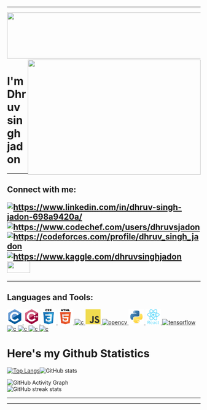 


<hr>
<img src="https://user-images.githubusercontent.com/75934644/128589683-a6945f3d-03c1-4503-b2ea-38de02a4989b.gif" width="700" height="120" align="centre">
<img src="https://user-images.githubusercontent.com/75934644/129136439-481b6912-4c54-4396-8fc9-8fdb6615f8e4.gif" width="450" height="300" align="right">


<h1>  I'm Dhruv singh jadon  </h1>

 <hr>
 
<h3></h3>


<h2 align="left"><strong>Connect with me:</strong><p align="left">
<a href="https://linkedin.com/in/https://www.linkedin.com/in/dhruv-singh-jadon-698a9420a/" target="blank"><img align="center" src="https://raw.githubusercontent.com/rahuldkjain/github-profile-readme-generator/master/src/images/icons/Social/linked-in-alt.svg" alt="https://www.linkedin.com/in/dhruv-singh-jadon-698a9420a/" height="35" width="35" /></a>
<a href="https://www.codechef.com/users/dhruvsjadon" target="blank"><img align="center" src="https://avatars.githubusercontent.com/u/11960354?v=4" alt="https://www.codechef.com/users/dhruvsjadon" height="30" width="30" /></a>
<a href="https://codeforces.com/profile/https://codeforces.com/profile/dhruv_singh_jadon" target="blank"><img align="center" src="https://art.npanuhin.me/SVG/Codeforces/Codeforces.colored.svg" alt="https://codeforces.com/profile/dhruv_singh_jadon" height="30" width="30" /></a>
 <a href="https://www.kaggle.com/dhruvsinghjadon" target="blank"><img align="center" src="https://banner2.cleanpng.com/20180704/yco/kisspng-kaggle-predictive-modelling-data-science-business-5b3c8fc356f806.4702207815306956193562.jpg" alt="https://www.kaggle.com/dhruvsinghjadon" height="35" width="80" /></a>
  <a href="mailto:dhruvsinghjadon102@gmail.com" target="blank"><img align="center" src="https://user-images.githubusercontent.com/75934644/130006438-7259b61b-6575-4b99-898b-5ccb200ee309.png" height="30" width="60" /></a>
 
</p>
 <hr>
<h2 align="left">Languages and Tools:</h2>
<p align="left"> <a href="https://www.cprogramming.com/" target="_blank"> <img src="https://raw.githubusercontent.com/devicons/devicon/master/icons/c/c-original.svg" alt="c" width="40" height="40"/> </a> <a href="https://www.w3schools.com/cpp/" target="_blank"> <img src="https://raw.githubusercontent.com/devicons/devicon/master/icons/cplusplus/cplusplus-original.svg" alt="cplusplus" width="40" height="40"/> </a> <a href="https://www.w3schools.com/css/" target="_blank"> <img src="https://raw.githubusercontent.com/devicons/devicon/master/icons/css3/css3-original-wordmark.svg" alt="css3" width="40" height="40"/> </a> <a href="https://www.w3.org/html/" target="_blank"> <img src="https://raw.githubusercontent.com/devicons/devicon/master/icons/html5/html5-original-wordmark.svg" alt="html5" width="40" height="40"/> </a> <a href="https://developer.mozilla.org/en-US/docs/Web/JavaScript" target="_blank">
  <img src="https://user-images.githubusercontent.com/75934644/131258818-16108e71-d3ab-4ec5-a98b-fa43a19d9489.png" alt="c" width="60" height="40"/> </a> <a href="https://sass-lang.com/" target="_blank">
 <img src="https://raw.githubusercontent.com/devicons/devicon/master/icons/javascript/javascript-original.svg" alt="javascript" width="40" height="40"/> </a> <a href="https://opencv.org/" target="_blank"> <img src="https://www.vectorlogo.zone/logos/opencv/opencv-icon.svg" alt="opencv" width="40" height="40"/> </a> <a href="https://www.python.org" target="_blank"> <img src="https://raw.githubusercontent.com/devicons/devicon/master/icons/python/python-original.svg" alt="python" width="40" height="40"/> </a> <a href="https://reactjs.org/" target="_blank"> <img src="https://raw.githubusercontent.com/devicons/devicon/master/icons/react/react-original-wordmark.svg" alt="react" width="40" height="40"/> </a> <a href="https://www.tensorflow.org" target="_blank"> <img src="https://www.vectorlogo.zone/logos/tensorflow/tensorflow-icon.svg" alt="tensorflow" width="40" height="40"/> <a href="https://www.cprogramming.com/" target="_blank"> 
 <img src="https://user-images.githubusercontent.com/75934644/129307915-7b5279dc-42d9-435d-93c9-c4bae577f39c.png" alt="c" width="40" height="40"/> </a> <a href="https://jupyter.org/" target="_blank">
  <img src="https://user-images.githubusercontent.com/50221806/86498201-a8bd8680-bd39-11ea-9d08-66b610a8dc01.png" alt="c" width="40" height="40"/> </a> <a href="https://jupyter.org/" target="_blank">
  <img src="https://www.numfocus.org/wp-content/uploads/2016/07/pandas-logo-300.png" alt="c" width="40" height="40"/> </a> <a href="https://numpy.org/" target="_blank
     <img src="https://upload.wikimedia.org/wikipedia/commons/thumb/e/ed/Pandas_logo.svg/2560px-Pandas_logo.svg.png" alt="c" width="40" height="40"/> </a> <a href="https://numpy.org/" target="_blank">
    <img src="https://static.djangoproject.com/img/logos/django-logo-negative.png" alt="c" width="80" height="40"/> </a> <a href="https://jupyter.org/" target="_blank">
    <br> 

   
 </a> </p>
 <h1>Here's my Github Statistics</h1>

[![Top Langs](https://github-readme-stats.vercel.app/api/top-langs/?username=Dhruvsinghjadon)](https://github.com/anuraghazra/github-readme-stats)![GitHub stats](https://github-readme-stats.vercel.app/api?username=Dhruvsinghjadon&show_icons=true)


  

![GitHub Activity Graph](https://activity-graph.herokuapp.com/graph?username=Dhruvsinghjadon)  
 ![GitHub streak stats](https://github-readme-streak-stats.herokuapp.com/?user=Dhruvsinghjadon)  


 <hr>

<!---
Dhruvsinghjadon/Dhruvsinghjadon is a ✨ special ✨ repository because its `README.md` (this file) appears on your GitHub profile.
You can click the Preview link to take a look at your changes.
--->

<hr>
 




